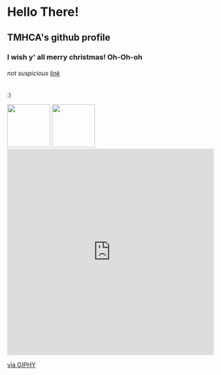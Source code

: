 # Hello There!

## TMHCA's github profile

### I wish y' all merry christmas! Oh-Oh-oh

###### not suspicious <a href="https://www.youtube.com/watch?v=aAkMkVFwAoo" target="_blank">*link*</a>

:)


<div>
  <img src="https://gifs.com/gif/doge-meme-song-wjxw1M" width="100"/>
  <img src="https://giphy.com/gifs/wow-doge-fractal-oBQZIgNobc7ewVWvCd" width="100"/>
</div>
<iframe src="https://giphy.com/embed/oBQZIgNobc7ewVWvCd" width="480" height="480" frameBorder="0" class="giphy-embed" allowFullScreen></iframe><p><a href="https://giphy.com/gifs/wow-doge-fractal-oBQZIgNobc7ewVWvCd">via GIPHY</a></p>
